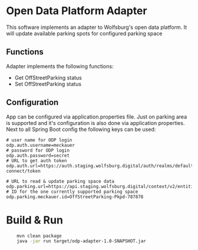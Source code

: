 # Open Data Platform Adapter

This software implements an adapter to Wolfsburg's open data platform. It will update available parking spots for configured parking space

## Functions
Adapter implements the following functions:
* Get OffStreetParking status
* Set OffStreetParking status

## Configuration
App can be configured via application.properties file. Just on parking area is supported and it's configuration is also done via application properties. Next to all Spring Boot config the following keys can be used:
```
# user name for ODP login
odp.auth.username=meckauer 
# password for ODP login
odp.auth.password=secret 
# URL to get auth token
odp.auth.url=https://auth.staging.wolfsburg.digital/auth/realms/default/protocol/openid-connect/token

# URL to read & update parking space data
odp.parking.url=https://api.staging.wolfsburg.digital/context/v2/entities/
# ID for the one currently supported parking space
odp.parking.meckauer.id=OffStreetParking-Pkpd-787878
```

# Build & Run
```bash
    mvn clean package
    java -jar run target/odp-adapter-1.0-SNAPSHOT.jar
```
